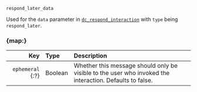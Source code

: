 `respond_later_data`

Used for the `data` parameter in [`dc_respond_interaction`](/functions/interactions/respond-interaction.md) with `type` being `respond_later`.


### {map:}

|              Key | Type    | Description                                                                                             |
|-----------------:|:--------|:--------------------------------------------------------------------------------------------------------|
| `ephemeral` {:?} | Boolean | Whether this message should only be visible to the user who invoked the interaction. Defaults to false. |
